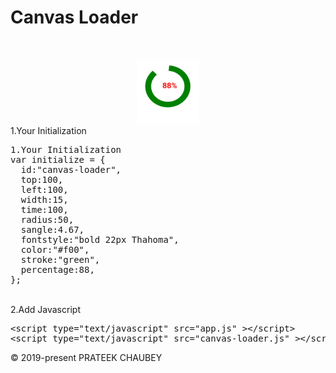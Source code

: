 
<h1>Canvas Loader</h1><br>

<br>
<center><img height="100px" width="100px"   src="img.png" /></center>
1.Your Initialization
<div class="code" >
<pre>
1.Your Initialization
var initialize = {
  id:"canvas-loader",
  top:100,
  left:100,
  width:15,
  time:100,
  radius:50,
  sangle:4.67,
  fontstyle:"bold 22px Thahoma",
  color:"#f00",
  stroke:"green",
  percentage:88,
};
</pre>
</div>
<br>
2.Add Javascript
<br>
<div class="code" >
<pre>
&ltscript type="text/javascript" src="app.js" &gt&lt/script&gt
&ltscript type="text/javascript" src="canvas-loader.js" &gt&lt/script&gt
</pre>
&copy; 2019-present PRATEEK CHAUBEY
<br><br>
